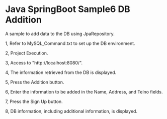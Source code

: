 # Java SpringBoot Sample6 DB Addition

A sample to add data to the DB using JpaRepository.

1, Refer to MySQL_Command.txt to set up the DB environment.

2, Project Execution.

3, Access to "http://localhost:8080/".

4, The information retrieved from the DB is displayed.

5, Press the Addition button.

6, Enter the information to be added in the Name, Address, and Telno fields.

7, Press the Sign Up button.

8, DB information, including additional information, is displayed.

